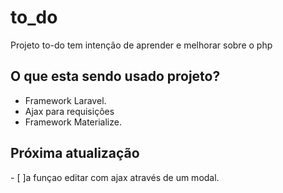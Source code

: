 # to_do

<p>Projeto to-do tem intenção de aprender e melhorar sobre o php</p>

<h2>O que esta sendo usado projeto?</h2>

* Framework Laravel.
* Ajax para requisições
* Framework Materialize.

<h2> Próxima atualização</h2>
- [ ]a funçao editar com ajax através de um modal.

